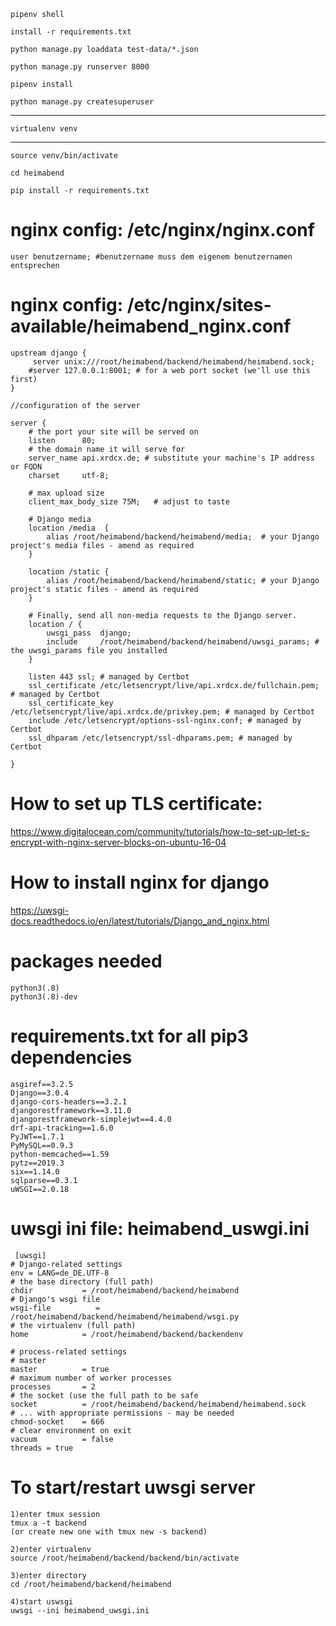`pipenv shell`

`install -r requirements.txt`

`python manage.py loaddata test-data/*.json`

`python manage.py runserver 8000`

`pipenv install`

`python manage.py createsuperuser`

--------

`virtualenv venv`

---------

`source venv/bin/activate`

`cd heimabend`

`pip install -r requirements.txt`




# nginx config: /etc/nginx/nginx.conf

    user benutzername; #benutzername muss dem eigenem benutzernamen entsprechen


# nginx config: /etc/nginx/sites-available/heimabend_nginx.conf

    upstream django {
         server unix:///root/heimabend/backend/heimabend/heimabend.sock;
        #server 127.0.0.1:8001; # for a web port socket (we'll use this first)
    }

    //configuration of the server

    server {
        # the port your site will be served on
        listen      80;
        # the domain name it will serve for
        server_name api.xrdcx.de; # substitute your machine's IP address or FQDN
        charset     utf-8;

        # max upload size
        client_max_body_size 75M;   # adjust to taste

        # Django media
        location /media  {
            alias /root/heimabend/backend/heimabend/media;  # your Django project's media files - amend as required
        }

        location /static {
            alias /root/heimabend/backend/heimabend/static; # your Django project's static files - amend as required
        }

        # Finally, send all non-media requests to the Django server.
        location / {
            uwsgi_pass  django;
            include     /root/heimabend/backend/heimabend/uwsgi_params; # the uwsgi_params file you installed
        }

        listen 443 ssl; # managed by Certbot
        ssl_certificate /etc/letsencrypt/live/api.xrdcx.de/fullchain.pem; # managed by Certbot
        ssl_certificate_key /etc/letsencrypt/live/api.xrdcx.de/privkey.pem; # managed by Certbot
        include /etc/letsencrypt/options-ssl-nginx.conf; # managed by Certbot
        ssl_dhparam /etc/letsencrypt/ssl-dhparams.pem; # managed by Certbot

    }
 
 
# How to set up TLS certificate:
    
  https://www.digitalocean.com/community/tutorials/how-to-set-up-let-s-encrypt-with-nginx-server-blocks-on-ubuntu-16-04
    
# How to install nginx for django
    
 https://uwsgi-docs.readthedocs.io/en/latest/tutorials/Django_and_nginx.html
 
# packages needed
    python3(.8)
    python3(.8)-dev
    
 
# requirements.txt for all pip3 dependencies
    asgiref==3.2.5
    Django==3.0.4
    django-cors-headers==3.2.1
    djangorestframework==3.11.0
    djangorestframework-simplejwt==4.4.0
    drf-api-tracking==1.6.0
    PyJWT==1.7.1
    PyMySQL==0.9.3
    python-memcached==1.59
    pytz==2019.3
    six==1.14.0
    sqlparse==0.3.1
    uWSGI==2.0.18
    
# uwsgi ini file: heimabend_uswgi.ini
     [uwsgi]
    # Django-related settings
    env = LANG=de_DE.UTF-8
    # the base directory (full path)
    chdir           = /root/heimabend/backend/heimabend
    # Django's wsgi file
    wsgi-file          = /root/heimabend/backend/heimabend/heimabend/wsgi.py
    # the virtualenv (full path)
    home            = /root/heimabend/backend/backendenv

    # process-related settings
    # master
    master          = true
    # maximum number of worker processes
    processes       = 2
    # the socket (use the full path to be safe
    socket          = /root/heimabend/backend/heimabend/heimabend.sock
    # ... with appropriate permissions - may be needed
    chmod-socket    = 666
    # clear environment on exit
    vacuum          = false
    threads = true
 
# To start/restart uwsgi server
    
    1)enter tmux session
    tmux a -t backend
    (or create new one with tmux new -s backend)
    
    2)enter virtualenv
    source /root/heimabend/backend/backend/bin/activate
    
    3)enter directory
    cd /root/heimabend/backend/heimabend
    
    4)start uswsgi
    uwsgi --ini heimabend_uwsgi.ini
    
    
